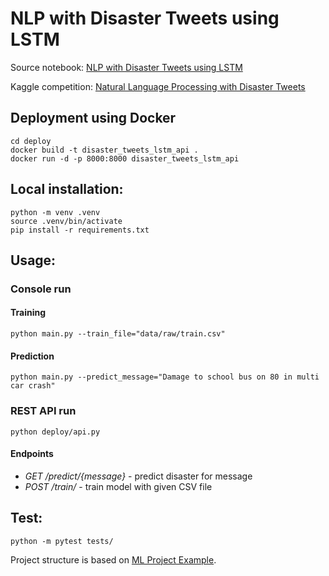 NLP with Disaster Tweets using LSTM
==============================
Source notebook: [NLP with Disaster Tweets using LSTM](https://www.kaggle.com/sandhyakrishnan02/nlp-with-disaster-tweets-using-lstm)

Kaggle competition: [Natural Language Processing with Disaster Tweets](https://www.kaggle.com/c/nlp-getting-started)


## Deployment using Docker
~~~
cd deploy
docker build -t disaster_tweets_lstm_api .
docker run -d -p 8000:8000 disaster_tweets_lstm_api
~~~

## Local installation: 
~~~
python -m venv .venv
source .venv/bin/activate
pip install -r requirements.txt
~~~
## Usage:

### Console run

#### Training
~~~
python main.py --train_file="data/raw/train.csv"
~~~

#### Prediction
~~~
python main.py --predict_message="Damage to school bus on 80 in multi car crash"
~~~

### REST API run
~~~
python deploy/api.py
~~~

#### Endpoints

- *GET /predict/{message}* - predict disaster for message
- *POST /train/* - train model with given CSV file


## Test:
~~~
python -m pytest tests/
~~~

Project structure is based on [ML Project Example](https://github.com/Mikhail-M/ml_project_example).
